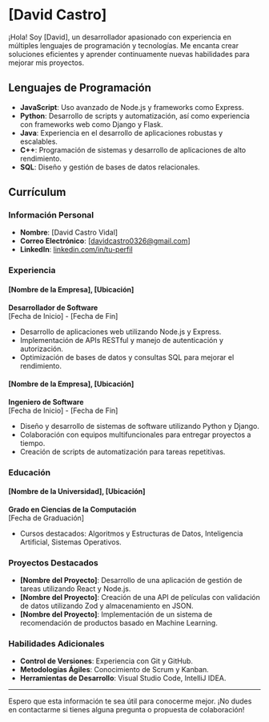 # [David Castro]

¡Hola! Soy [David], un desarrollador apasionado con experiencia en múltiples lenguajes de programación y tecnologías. Me encanta crear soluciones eficientes y aprender continuamente nuevas habilidades para mejorar mis proyectos.

## Lenguajes de Programación

- **JavaScript**: Uso avanzado de Node.js y frameworks como Express.
- **Python**: Desarrollo de scripts y automatización, así como experiencia con frameworks web como Django y Flask.
- **Java**: Experiencia en el desarrollo de aplicaciones robustas y escalables.
- **C++**: Programación de sistemas y desarrollo de aplicaciones de alto rendimiento.
- **SQL**: Diseño y gestión de bases de datos relacionales.

## Currículum

### Información Personal

- **Nombre**: [David Castro Vidal]
- **Correo Electrónico**: [davidcastro0326@gmail.com]
- **LinkedIn**: [linkedin.com/in/tu-perfil](https://www.linkedin.com/in/david-castro-vidal-305307b8)

### Experiencia

#### [Nombre de la Empresa], [Ubicación]
**Desarrollador de Software**  
[Fecha de Inicio] - [Fecha de Fin]

- Desarrollo de aplicaciones web utilizando Node.js y Express.
- Implementación de APIs RESTful y manejo de autenticación y autorización.
- Optimización de bases de datos y consultas SQL para mejorar el rendimiento.

#### [Nombre de la Empresa], [Ubicación]
**Ingeniero de Software**  
[Fecha de Inicio] - [Fecha de Fin]

- Diseño y desarrollo de sistemas de software utilizando Python y Django.
- Colaboración con equipos multifuncionales para entregar proyectos a tiempo.
- Creación de scripts de automatización para tareas repetitivas.

### Educación

#### [Nombre de la Universidad], [Ubicación]
**Grado en Ciencias de la Computación**  
[Fecha de Graduación]

- Cursos destacados: Algoritmos y Estructuras de Datos, Inteligencia Artificial, Sistemas Operativos.

### Proyectos Destacados

- **[Nombre del Proyecto]**: Desarrollo de una aplicación de gestión de tareas utilizando React y Node.js.
- **[Nombre del Proyecto]**: Creación de una API de películas con validación de datos utilizando Zod y almacenamiento en JSON.
- **[Nombre del Proyecto]**: Implementación de un sistema de recomendación de productos basado en Machine Learning.

### Habilidades Adicionales

- **Control de Versiones**: Experiencia con Git y GitHub.
- **Metodologías Ágiles**: Conocimiento de Scrum y Kanban.
- **Herramientas de Desarrollo**: Visual Studio Code, IntelliJ IDEA.

---

Espero que esta información te sea útil para conocerme mejor. ¡No dudes en contactarme si tienes alguna pregunta o propuesta de colaboración!
